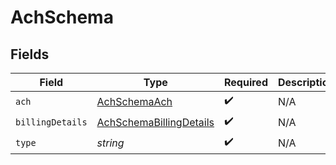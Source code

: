 # AchSchema


## Fields

| Field                                                                     | Type                                                                      | Required                                                                  | Description                                                               |
| ------------------------------------------------------------------------- | ------------------------------------------------------------------------- | ------------------------------------------------------------------------- | ------------------------------------------------------------------------- |
| `ach`                                                                     | [AchSchemaAch](../../models/shared/AchSchemaAch.md)                       | :heavy_check_mark:                                                        | N/A                                                                       |
| `billingDetails`                                                          | [AchSchemaBillingDetails](../../models/shared/AchSchemaBillingDetails.md) | :heavy_check_mark:                                                        | N/A                                                                       |
| `type`                                                                    | *string*                                                                  | :heavy_check_mark:                                                        | N/A                                                                       |